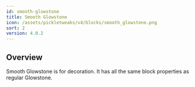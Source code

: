 ```yaml
---
id: smooth-glowstone
title: Smooth Glowstone
icon: /assets/pickletweaks/v4/blocks/smooth_glowstone.png
sort: 2
version: 4.0.2
---
```


## Overview

Smooth Glowstone is for decoration. It has all the same block properties as regular Glowstone.
